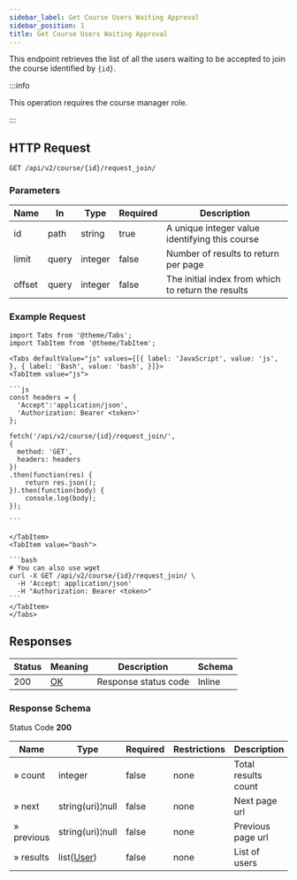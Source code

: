 ```yaml
---
sidebar_label: Get Course Users Waiting Approval
sidebar_position: 1
title: Get Course Users Waiting Approval
---
```


This endpoint retrieves the list of all the users waiting to be accepted to join the course identified by `{id}`.

:::info

This operation requires the course manager role.

:::

## HTTP Request

`GET /api/v2/course/{id}/request_join/`

### Parameters

| Name   | In    | Type    | Required | Description                                        |
|--------|-------|---------|----------|----------------------------------------------------|
| id     | path  | string  | true     | A unique integer value identifying this course     |
| limit  | query | integer | false    | Number of results to return per page               |
| offset | query | integer | false    | The initial index from which to return the results |

### Example Request

````mdx-code-block
import Tabs from '@theme/Tabs';
import TabItem from '@theme/TabItem';

<Tabs defaultValue="js" values={[{ label: 'JavaScript', value: 'js', }, { label: 'Bash', value: 'bash', }]}>
<TabItem value="js">

```js
const headers = {
  'Accept':'application/json',
  'Authorization: Bearer <token>'
};

fetch('/api/v2/course/{id}/request_join/',
{
  method: 'GET',
  headers: headers
})
.then(function(res) {
    return res.json();
}).then(function(body) {
    console.log(body);
});

```

</TabItem>
<TabItem value="bash">

```bash
# You can also use wget
curl -X GET /api/v2/course/{id}/request_join/ \
  -H 'Accept: application/json'
  -H "Authorization: Bearer <token>"
```
</TabItem>
</Tabs>
````

## Responses

| Status | Meaning                                                 | Description          | Schema |
|--------|---------------------------------------------------------|----------------------|--------|
| 200    | [OK](https://tools.ietf.org/html/rfc7231#section-6.3.1) | Response status code | Inline |

### Response Schema

Status Code **200**

| Name       | Type                                             | Required | Restrictions | Description         |
|------------|--------------------------------------------------|----------|--------------|---------------------|
| » count    | integer                                          | false    | none         | Total results count |
| » next     | string(uri)¦null                                 | false    | none         | Next page url       |
| » previous | string(uri)¦null                                 | false    | none         | Previous page url   |
| » results  | list([User](/docs/apireference/v2/schemas/user)) | false    | none         | List of users       |
